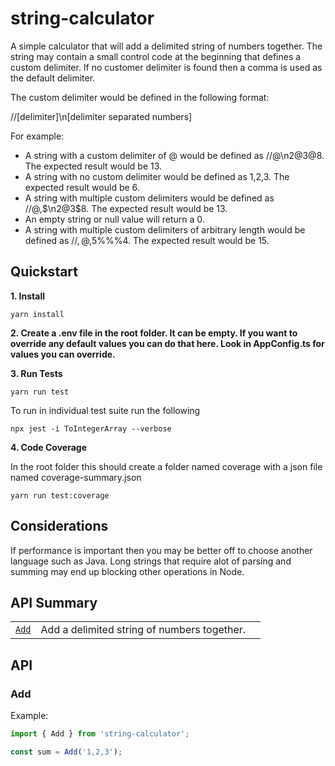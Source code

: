 # string-calculator

A simple calculator that will add a delimited string of numbers together.
The string may contain a small control code at the beginning that defines a custom delimiter.
If no customer delimiter is found then a comma is used as the default delimiter.

The custom delimiter would be defined in the following format:

//[delimiter]\n[delimiter separated numbers]

For example:

- A string with a custom delimiter of @ would be defined as //@\n2@3@8. The expected result would be 13.
- A string with no custom delimiter would be defined as 1,2,3. The expected result would be 6.
- A string with multiple custom delimiters would be defined as //@,$\n2@3$8. The expected result would be 13.
- An empty string or null value will return a 0.
- A string with multiple custom delimiters of arbitrary length would be defined as //$,@,%%%\n1%%%2@3$5%%%4. The expected result would be 15.

## Quickstart

**1. Install**

```
yarn install
```

**2. Create a .env file in the root folder. It can be empty. If you want to override any default values you can do that here. Look in AppConfig.ts for values you can override.**

**3. Run Tests**

```
yarn run test
```

To run in individual test suite run the following

```
npx jest -i ToIntegerArray --verbose
```

**4. Code Coverage**

In the root folder this should create a folder named coverage with a json file named coverage-summary.json

```
yarn run test:coverage
```

## Considerations

If performance is important then you may be better off to choose another language such as Java. Long strings that require alot of parsing and summing may end up blocking other operations in Node.

## API Summary

|               |                                             |     |
| ------------- | ------------------------------------------- | --- |
| [`Add`](#Add) | Add a delimited string of numbers together. |

## API

### Add

Example:

```javascript
import { Add } from 'string-calculator';

const sum = Add('1,2,3');
````
